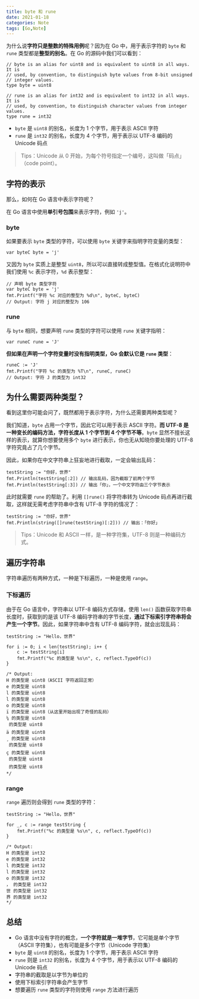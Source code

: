 ```yaml
---
title: byte 和 rune
date: 2021-01-18
categories: Note
tags: [Go,Note]
---
```


为什么说**字符只是整数的特殊用例**呢？因为在 Go 中，用于表示字符的 `byte` 和 `rune` 类型都是**整型的别名**。在 Go 的源码中我们可以看到：

```
// byte is an alias for uint8 and is equivalent to uint8 in all ways. It is
// used, by convention, to distinguish byte values from 8-bit unsigned
// integer values.
type byte = uint8

// rune is an alias for int32 and is equivalent to int32 in all ways. It is
// used, by convention, to distinguish character values from integer values.
type rune = int32
```

- `byte` 是 `uint8` 的别名，长度为 1 个字节，用于表示 ASCII 字符
- `rune` 是 `int32` 的别名，长度为 4 个字节，用于表示以 UTF-8 编码的 Unicode 码点

> Tips：Unicode 从 0 开始，为每个符号指定一个编号，这叫做「码点」（code point）。

## 字符的表示

那么，如何在 Go 语言中表示字符呢？

在 Go 语言中使用**单引号包围**来表示字符，例如 `'j'`。

### byte

如果要表示 `byte` 类型的字符，可以使用 `byte` 关键字来指明字符变量的类型：

```
var byteC byte = 'j'
```

又因为 `byte` 实质上是整型 `uint8`，所以可以直接转成整型值。在格式化说明符中我们使用 `%c` 表示字符，`%d` 表示整型：

```
// 声明 byte 类型字符
var byteC byte = 'j'
fmt.Printf("字符 %c 对应的整型为 %d\n", byteC, byteC)
// Output: 字符 j 对应的整型为 106
```

### rune

与 `byte` 相同，想要声明 `rune` 类型的字符可以使用 `rune` 关键字指明：

```
var runeC rune = 'J'
```

**但如果在声明一个字符变量时没有指明类型，Go 会默认它是 `rune` 类型**：

```
runeC := 'J'
fmt.Printf("字符 %c 的类型为 %T\n", runeC, runeC)
// Output: 字符 J 的类型为 int32
```

## 为什么需要两种类型？

看到这里你可能会问了，既然都用于表示字符，为什么还需要两种类型呢？

我们知道，`byte` 占用一个字节，因此它可以用于表示 ASCII 字符。**而 UTF-8 是一种变长的编码方法，字符长度从 1 个字节到 4 个字节不等**。`byte` 显然不擅长这样的表示，就算你想要使用多个 `byte` 进行表示，你也无从知晓你要处理的 UTF-8 字符究竟占了几个字节。

因此，如果你在中文字符串上狂妄地进行截取，一定会输出乱码：

```
testString := "你好，世界"
fmt.Println(testString[:2]) // 输出乱码，因为截取了前两个字节
fmt.Println(testString[:3]) // 输出「你」，一个中文字符由三个字节表示
```

此时就需要 `rune` 的帮助了。利用 `[]rune()` 将字符串转为 Unicode 码点再进行截取，这样就无需考虑字符串中含有 UTF-8 字符的情况了：

```
testString := "你好，世界"
fmt.Println(string([]rune(testString)[:2])) // 输出：「你好」
```

> Tips：Unicode 和 ASCII 一样，是一种字符集，UTF-8 则是一种编码方式。

## 遍历字符串

字符串遍历有两种方式，一种是下标遍历，一种是使用 `range`。

### 下标遍历

由于在 Go 语言中，字符串以 UTF-8 编码方式存储，使用 `len()` 函数获取字符串长度时，获取到的是该 UTF-8 编码字符串的字节长度，**通过下标索引字符串将会产生一个字节**。因此，如果字符串中含有 UTF-8 编码字符，就会出现乱码：

```
testString := "Hello，世界"

for i := 0; i < len(testString); i++ {
	c := testString[i]
	fmt.Printf("%c 的类型是 %s\n", c, reflect.TypeOf(c))
}

/* Output:
H 的类型是 uint8（ASCII 字符返回正常）
e 的类型是 uint8
l 的类型是 uint8
l 的类型是 uint8
o 的类型是 uint8
ï 的类型是 uint8（从这里开始出现了奇怪的乱码）
¼ 的类型是 uint8
 的类型是 uint8
ä 的类型是 uint8
¸ 的类型是 uint8
 的类型是 uint8
ç 的类型是 uint8
 的类型是 uint8
 的类型是 uint8
*/
```

### range

`range` 遍历则会得到 `rune` 类型的字符：

```
testString := "Hello，世界"

for _, c := range testString {
	fmt.Printf("%c 的类型是 %s\n", c, reflect.TypeOf(c))
}

/* Output:
H 的类型是 int32
e 的类型是 int32
l 的类型是 int32
l 的类型是 int32
o 的类型是 int32
， 的类型是 int32
世 的类型是 int32
界 的类型是 int32
*/
```

## 总结

- Go 语言中没有字符的概念，**一个字符就是一堆字节**，它可能是单个字节（ASCII 字符集），也有可能是多个字节（Unicode 字符集）
- `byte` 是 `uint8` 的别名，长度为 1 个字节，用于表示 ASCII 字符
- `rune` 则是 `int32` 的别名，长度为 4 个字节，用于表示以 UTF-8 编码的 Unicode 码点
- 字符串的截取是以字节为单位的
- 使用下标索引字符串会产生字节
- 想要遍历 `rune` 类型的字符则使用 `range` 方法进行遍历